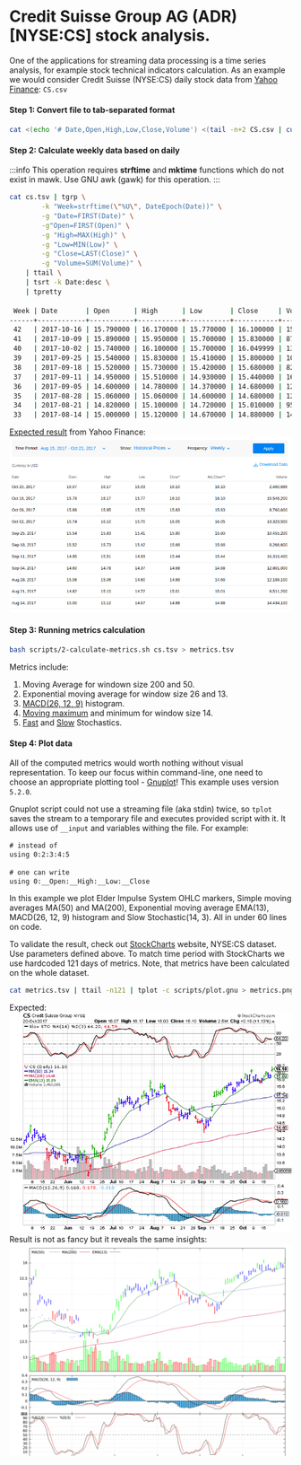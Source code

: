 # Credit Suisse Group AG (ADR) [NYSE:CS] stock analysis.
One of the applications for streaming data processing is a time series analysis, for example stock technical indicators calculation. As an example we would consider Credit Suisse (NYSE:CS) daily stock data from [Yahoo Finance](https://finance.yahoo.com/quote/CS/history?period1=800553600&period2=1508515200&interval=1d&filter=history&frequency=1d): `CS.csv`

#### Step 1: Convert file to tab-separated format
```bash
cat <(echo '# Date,Open,High,Low,Close,Volume') <(tail -n+2 CS.csv | cut -d, -f1,2,3,4,6,7) | tr ',' '\t' > cs.tsv
```

#### Step 2: Calculate weekly data based on daily
:::info
This operation requires **strftime** and **mktime** functions which do not exist in mawk. Use GNU awk (gawk) for this operation.
:::

```bash
cat cs.tsv | tgrp \
        -k "Week=strftime(\"%U\", DateEpoch(Date))" \
        -g "Date=FIRST(Date)" \
        -g"Open=FIRST(Open)" \
        -g "High=MAX(High)" \
        -g "Low=MIN(Low)" \
        -g "Close=LAST(Close)" \
        -g "Volume=SUM(Volume)" \
    | ttail \
    | tsrt -k Date:desc \
    | tpretty

 Week | Date       | Open      | High      | Low       | Close     | Volume
------+------------+-----------+-----------+-----------+-----------+----------
 42   | 2017-10-16 | 15.790000 | 16.170000 | 15.770000 | 16.100000 | 15546200
 41   | 2017-10-09 | 15.890000 | 15.950000 | 15.700000 | 15.830000 | 8760600
 40   | 2017-10-02 | 15.740000 | 16.100000 | 15.700000 | 16.049999 | 13323500
 39   | 2017-09-25 | 15.540000 | 15.830000 | 15.410000 | 15.800000 | 10455200
 38   | 2017-09-18 | 15.520000 | 15.730000 | 15.420000 | 15.680000 | 8266600
 37   | 2017-09-11 | 14.950000 | 15.510000 | 14.930000 | 15.440000 | 16316400
 36   | 2017-09-05 | 14.600000 | 14.780000 | 14.370000 | 14.680000 | 12801000
 35   | 2017-08-28 | 15.060000 | 15.060000 | 14.600000 | 14.680000 | 12189100
 34   | 2017-08-21 | 14.820000 | 15.100000 | 14.720000 | 15.010000 | 9511200
 33   | 2017-08-14 | 15.000000 | 15.120000 | 14.670000 | 14.880000 | 14434100
```

[Expected result](https://finance.yahoo.com/quote/CS/history?period1=1502726400&period2=1508515199&interval=1wk&filter=history&frequency=1wk) from Yahoo Finance:
![weekly-data-expected](./images/weekly-expected.png)

#### Step 3: Running metrics calculation
```bash
bash scripts/2-calculate-metrics.sh cs.tsv > metrics.tsv
```

Metrics include:
1. Moving Average for windown size 200 and 50.
2. Exponential moving average for window size 26 and 13.
3. [MACD(26, 12, 9)](https://en.wikipedia.org/wiki/MACD) histogram.
4. [Moving maximum](https://www.quora.com/How-can-I-solve-this-array-moving-window-max-problem-in-linear-time) and minimum for window size 14.
5. [Fast](https://www.fidelity.com/learning-center/trading-investing/technical-analysis/technical-indicator-guide/fast-stochastic) and [Slow](https://www.fidelity.com/learning-center/trading-investing/technical-analysis/technical-indicator-guide/slow-stochastic) Stochastics.

#### Step 4: Plot data
All of the computed metrics would worth nothing without visual representation. To keep our focus within command-line, one need to choose an appropriate plotting tool - [Gnuplot](http://www.gnuplot.info/)! This example uses version `5.2.0`.

Gnuplot script could not use a streaming file (aka stdin) twice, so `tplot` saves the stream to a temporary file and executes provided script with it. It allows use of `__input` and variables withing the file. For example:

```gnuplot
# instead of
using 0:2:3:4:5

# one can write
using 0:__Open:__High:__Low:__Close
```

In this example we plot Elder Impulse System OHLC markers, Simple moving averages MA(50) and MA(200), Exponential moving average EMA(13), MACD(26, 12, 9) histogram and Slow Stochastic(14, 3). All in under 60 lines on code.

To validate the result, check out [StockCharts](http://stockcharts.com/h-sc/ui) website, NYSE:CS dataset. Use parameters defined above. To match time period with StockCharts we use hardcoded 121 days of metrics. Note, that metrics have been calculated on the whole dataset.

```bash
cat metrics.tsv | ttail -n121 | tplot -c scripts/plot.gnu > metrics.png
```
Expected:
![expected-stock-indicators](./images/credit-suisse-stockcharts.png)
Result is not as fancy but it reveals the same insights:
![](./metrics.png)
